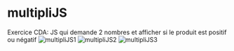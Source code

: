 # multipliJS
Exercice CDA: JS qui demande 2 nombres et afficher si le produit est positif ou négatif 
![multipliJS1](https://github.com/Camille-Durand/CoursJS/assets/75265358/3321bfed-c4b1-485d-9ca6-e5310391275d)
![multipliJS2](https://github.com/Camille-Durand/CoursJS/assets/75265358/4cd4ff6c-9ac2-4103-8565-12bdaba993ef)
![multipliJS3](https://github.com/Camille-Durand/CoursJS/assets/75265358/cf1afd76-d946-44cb-b75d-4fe6ce87785f)
